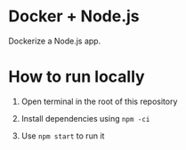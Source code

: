 # Docker + Node.js

Dockerize a Node.js app. 

# How to run locally
1. Open terminal in the root of this repository

2. Install dependencies using `npm -ci`

3. Use `npm start` to run it
